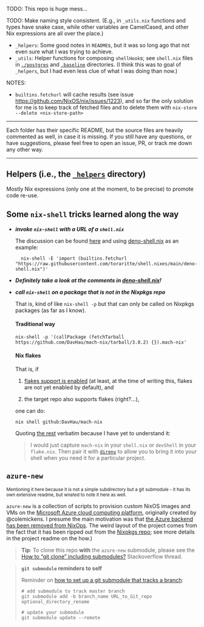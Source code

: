 TODO: This repo is huge mess...

TODO: Make naming style consistent. (E.g., in `_utils.nix` functions and types have snake case, while other variables are CamelCased, and other Nix expressions are all over the place.)

+ `_helpers`: Some good notes in `README`s, but it was so long ago that not even sure what I was trying to achieve.
+ `_utils`: Helper functions for composing `shellHook`s; see `shell.nix` files in [`./postgres`](./postgres) and [`.baseline`](./baseline) directories. (I think this was to goal of `_helpers`, but I had even less clue of what I was doing than now.)

NOTES:

+ `builtins.fetchurl` will cache results (see issue https://github.com/NixOS/nix/issues/1223), and so far the only solution for me is to keep track of fetched files and to delete them with `nix-store --delete <nix-store-path>`

---

Each folder has their specific README, but the source files are heavily commented as well, in case it is missing. If you still have any questions, or have suggestions, please feel free to open an issue, PR, or track me down any other way.

---

## Helpers (i.e., the [`_helpers`](./_helpers) directory)

Mostly Nix expressions (only one at the moment, to be precise) to promote code re-use.

## Some `nix-shell` tricks learned along the way

+ **_invoke `nix-shell` with a URL of a `shell.nix`_**

  The discussion can be found [here](https://discourse.nixos.org/t/how-to-invoke-nix-shell-with-the-contents-of-an-url-e-g-a-raw-github-link/12281) and using [deno-shell.nix](./deno-shell.nix) as an example:
  
  ```shell
    nix-shell -E 'import (builtins.fetchurl "https://raw.githubusercontent.com/toraritte/shell.nixes/main/deno-shell.nix")'
  ```

+ **_Definitely take a look at the comments in [deno-shell.nix](./deno-shell.nix)!_**

+ **_call `nix-shell` on a package that is not in the Nixpkgs repo_**

  That is, kind of like `nix-shell -p` but that can only be called on Nixpkgs packages (as far as I know).
  
  #### Traditional way
  
  ```shell
  nix-shell -p '(callPackage (fetchTarball https://github.com/DavHau/mach-nix/tarball/3.0.2) {}).mach-nix'
  ```

  #### Nix flakes
  
  That is, if 
  
    1. [flakes support is enabled](https://nixos.wiki/wiki/Flakes#:~:text=Installing%20flakes) (at least, at the time of writing this, flakes are not yet enabled by default), and 
    
    2. the target repo also supports flakes (right?...),
  
  one can do:
  
  ```shell
  nix shell github:DavHau/mach-nix
  ```
  
  Quoting [the rest](https://discourse.nixos.org/t/how-to-invoke-nix-shell-p-for-packages-not-in-nixpkgs/12475/3) verbatim because I have yet to understand it:
  
  > I would just capture `mach-nix` in your `shell.nix` or `devShell` in your `flake.nix`. Then pair it with [`direnv`](https://direnv.net/) to allow you to bring it into your shell when you need it for a particular project.

## `azure-new`

<sup>Mentioning it here because it is not a simple subdirectory but a git submodule - it has its own extensive readme, but wnated to note it here as well.</sup>

`azure-new` is a collection of scripts to provision custom NixOS images and VMs on the [Microsoft Azure cloud computing platform](https://azure.microsoft.com/en-us/), originally created by @colemickens. I presume the main motivation was that [the Azure backend has been removed from NixOps](https://github.com/NixOS/nixops/pull/1131). The weird layout of the project comes from the fact that it has been ripped out from the [Nixpkgs repo](https://github.com/toraritte/nixpkgs); see more details in the project readme on the how.)

> **Tip**: To clone this repo **with** the `azure-new` submodule, please see the [How to “git clone” including submodules?](https://stackoverflow.com/questions/3796927/how-to-git-clone-including-submodules) Stackoverflow thread.

> **`git submodule` reminders to self**  
> 
> Reminder on [how to set up a git submodule that tracks a branch](https://stackoverflow.com/a/15782629/1498178):
> 
> ```text
> # add submodule to track master branch
> git submodule add -b branch_name URL_to_Git_repo optional_directory_rename
> 
> # update your submodule
> git submodule update --remote 
> ```
